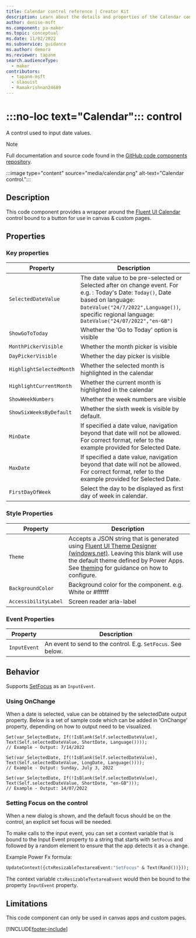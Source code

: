 ```yaml
---
title: Calendar control reference | Creator Kit
description: Learn about the details and properties of the Calendar control in the Creator Kit.
author: denise-msft
ms.component: pa-maker
ms.topic: conceptual
ms.date: 11/02/2022
ms.subservice: guidance
ms.author: demora
ms.reviewer: tapanm
search.audienceType: 
  - maker
contributors:
  - tapanm-msft
  - slaouist
  - Ramakrishnan24689
---
```


# :::no-loc text="Calendar"::: control

A control used to input date values.

> [!NOTE]
> Full documentation and source code found in the [GitHub code components repository](https://github.com/microsoft/powercat-code-components/tree/main/Calendar).

:::image type="content" source="media/calendar.png" alt-text="Calendar control.":::

## Description

This code component provides a wrapper around the [Fluent UI Calendar](https://developer.microsoft.com/en-us/fluentui#/controls/web/calendar) control bound to a button for use in canvas & custom pages.

## Properties
### Key properties

| Property | Description |
| -------- | ----------- |
| `SelectedDateValue` | The date value to be pre-selected or Selected after on change event. For e.g. : Today's Date: `Today()`, Date based on language: `DateValue("24/7/2022",Language())`,  specific regional language: `DateValue("24/07/2022","en-GB")`|
| `ShowGoToToday` | Whether the 'Go to Today' option is visible |
| `MonthPickerVisible` | Whether the month picker is visible  |
| `DayPickerVisible` | Whether the day picker is visible |
| `HighlightSelectedMonth` | Whether the selected month is  highlighted in the calendar |
| `HighlightCurrentMonth` | Whether the current month is highlighted in the calendar |
| `ShowWeekNumbers` | Whether the week numbers are visible |
| `ShowSixWeeksByDefault` | Whether the sixth week is visible by default. |
| `MinDate` | If specified a date value, navigation beyond that date will not be allowed. For correct format, refer to the example provided for Selected Date. |
| `MaxDate` | If specified a date value, navigation beyond that date will not be allowed. For correct format, refer to the example provided for Selected Date. |
| `FirstDayOfWeek` | Select the day to be displayed as first day of week in calendar. |

### Style Properties

| Property | Description |
| -------- | ----------- |
| `Theme` | Accepts a JSON string that is generated using [Fluent UI Theme Designer (windows.net)](https://fabricweb.z5.web.core.windows.net/pr-deploy-site/refs/heads/master/theming-designer/). Leaving this blank will use the default theme defined by Power Apps. See [theming](theme.md) for guidance on how to configure. |
| `BackgroundColor` | Background color for the component. e.g. White or #ffffff |
| `AccessibilityLabel` | Screen reader aria-label |


### Event Properties

| Property | Description |
| -------- | ----------- |
| `InputEvent` | An event to send to the control. E.g. `SetFocus`. See below. |

## Behavior 

Supports [SetFocus](setfocus.md) as an `InputEvent`.

### Using OnChange

When a date is selected, value can be obtained by the selectedDate output property. Below is a set of sample code which can be added in 'OnChange' property, depending on how to output need to be visualized.

```
Set(var_SelectedDate, If(!IsBlank(Self.selectedDateValue), Text(Self.selectedDateValue, ShortDate, Language())));
// Example - Output: 7/14/2022
```

```
Set(var_SelectedDate, If(!IsBlank(Self.selectedDateValue), Text(Self.selectedDateValue, LongDate, Language())));
// Example - Output: Sunday, July 3, 2022

```

```
Set(var_SelectedDate, If(!IsBlank(Self.selectedDateValue), Text(Self.selectedDateValue, ShortDate, "en-GB")));
// Example - Output: 14/07/2022
```

### Setting Focus on the control

When a new dialog is shown, and the default focus should be on the control, an explicit set focus will be needed.

To make calls to the input event, you can set a context variable that is bound to the Input Event property to a string that starts with `SetFocus` and followed by a random element to ensure that the app detects it as a change.

Example Power Fx formula:

```vb
UpdateContext({ctxResizableTextareaEvent:"SetFocus" & Text(Rand())}));
```

The context variable `ctxResizableTextareaEvent` would then be bound to the property `InputEvent` property.

## Limitations

This code component can only be used in canvas apps and custom pages.


[!INCLUDE[footer-include](../../includes/footer-banner.md)]
